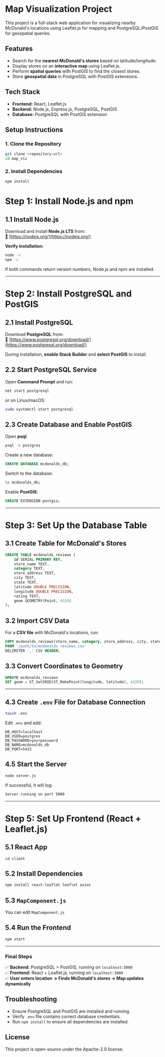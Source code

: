 # Map Visualization Project

This project is a full-stack web application for visualizing nearby McDonald's locations using Leaflet.js for mapping and PostgreSQL/PostGIS for geospatial queries.

## Features
- Search for the **nearest McDonald's stores** based on latitude/longitude.
- Display stores on an **interactive map** using Leaflet.js.
- Perform **spatial queries** with PostGIS to find the closest stores.
- Store **geospatial data** in PostgreSQL with PostGIS extensions.

## Tech Stack
- **Frontend:** React, Leaflet.js
- **Backend:** Node.js, Express.js, PostgreSQL, PostGIS
- **Database:** PostgreSQL with PostGIS extension

## Setup Instructions

### 1. Clone the Repository
```sh
git clone <repository-url>
cd map_viz
```

### 2. Install Dependencies
```sh
npm install
```


# **Step 1: Install Node.js and npm**
## **1.1 Install Node.js**
Download and install **Node.js LTS** from:  
🔗 [https://nodejs.org/](https://nodejs.org/)  

**Verify installation:**  
```sh
node -v
npm -v
```
If both commands return version numbers, Node.js and npm are installed.

---

# **Step 2: Install PostgreSQL and PostGIS**
## **2.1 Install PostgreSQL**
Download **PostgreSQL** from:  
🔗 [https://www.postgresql.org/download/](https://www.postgresql.org/download/)  

During installation, **enable Stack Builder** and **select PostGIS** to install.

## **2.2 Start PostgreSQL Service**
Open **Command Prompt** and run:
```sh
net start postgresql
```
or on Linux/macOS:
```sh
sudo systemctl start postgresql
```

## **2.3 Create Database and Enable PostGIS**
Open **psql**:
```sh
psql -U postgres
```
Create a new database:
```sql
CREATE DATABASE mcdonalds_db;
```
Switch to the database:
```sh
\c mcdonalds_db;
```
Enable **PostGIS**:
```sql
CREATE EXTENSION postgis;
```

---

# **Step 3: Set Up the Database Table**
## **3.1 Create Table for McDonald's Stores**
```sql
CREATE TABLE mcdonalds_reviews (
    id SERIAL PRIMARY KEY,
    store_name TEXT,
    category TEXT,
    store_address TEXT,
    city TEXT,
    state TEXT,
    latitude DOUBLE PRECISION,
    longitude DOUBLE PRECISION,
    rating TEXT,
    geom GEOMETRY(Point, 4326)
);
```

## **3.2 Import CSV Data**
For a **CSV file** with McDonald's locations, run:
```sql
COPY mcdonalds_reviews(store_name, category, store_address, city, state, latitude, longitude, rating)
FROM '/path/to/mcdonalds_reviews.csv'
DELIMITER ',' CSV HEADER;
```

## **3.3 Convert Coordinates to Geometry**
```sql
UPDATE mcdonalds_reviews 
SET geom = ST_SetSRID(ST_MakePoint(longitude, latitude), 4326);
```

---


## **4.3 Create `.env` File for Database Connection**
```sh
touch .env
```
Edit `.env` and add:
```
DB_HOST=localhost
DB_USER=postgres
DB_PASSWORD=yourpassword
DB_NAME=mcdonalds_db
DB_PORT=5432
```

## **4.5 Start the Server**
```sh
node server.js
```
If successful, it will log:  
```sh
Server running on port 5000
```

---

# **Step 5: Set Up Frontend (React + Leaflet.js)**
## **5.1 React App**
```
cd client
```

## **5.2 Install Dependencies**
```sh
npm install react-leaflet leaflet axios
```

## **5.3 `MapComponent.js`**

You can edit `MapComponent.js`

## **5.4 Run the Frontend**
```sh
npm start
```

---

### **Final Steps**
✅ **Backend:** PostgreSQL + PostGIS, running on `localhost:5000`  
✅ **Frontend:** React + Leaflet.js, running on `localhost:3000`  
✅ **User enters location → Finds McDonald's stores → Map updates dynamically**  



## Troubleshooting
- Ensure PostgreSQL and PostGIS are installed and running.
- Verify `.env` file contains correct database credentials.
- Run `npm install` to ensure all dependencies are installed.

## License
This project is open-source under the Apache-2.0 license.

